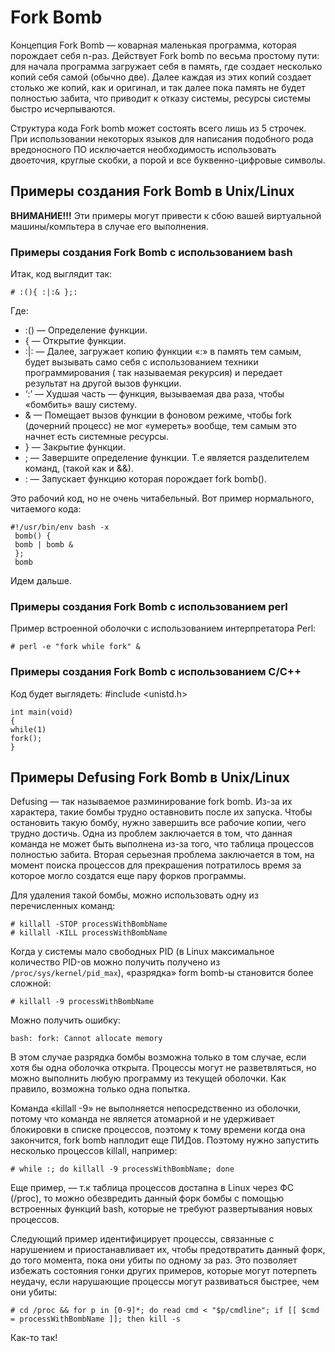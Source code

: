 # Fork Bomb #

Концепция Fork Bomb — коварная маленькая программа, которая порождает себя n-раз. 
Действует Fork bomb по весьма простому пути: для начала программа загружает себя в память, где создает несколько копий себя самой (обычно две). Далее каждая из этих копий создает столько же копий, как и оригинал, и так далее пока память не будет полностью забита, что приводит к отказу системы, ресурсы системы быстро исчерпываются. 

Структура кода Fork bomb может состоять всего лишь из 5 строчек. 
При использовании некоторых языков для написания подобного рода вредоносного ПО исключается необходимость использовать двоеточия, круглые скобки, а порой и все буквенно-цифровые символы.

## Примеры создания  Fork Bomb в Unix/Linux ##
**ВНИМАНИЕ!!!** Эти примеры могут привести к сбою вашей виртуальной машины/компьтера в случае его выполнения.
### Примеры создания  Fork Bomb с использованием bash ###

Итак, код выглядит так:

	# :(){ :|:& };:

Где:
   *	:() — Определение функции.
   *	{  — Открытие функции.
   *	:|: — Далее, загружает копию функции «:» в память тем самым, будет вызывать само себя с использованием техники программирования ( так называемая рекурсия) и передает результат на другой вызов функции.
   *	‘:’ — Худшая часть — функция, вызываемая два раза, чтобы «бомбить» вашу систему.
   *	& — Помещает вызов функции в фоновом режиме, чтобы fork (дочерний процесс) не мог «умереть» вообще, тем самым это начнет есть системные ресурсы.
   *	} — Закрытие функции.
   *	; — Завершите определение функции. Т.е является разделителем команд, (такой как и &&).
   *	: — Запускает функцию которая порождает fork bomb().
	 
Это рабочий код, но не очень читабельный. Вот пример нормального, читаемого кода:
	 
	#!/usr/bin/env bash -x
	 bomb() {
	 bomb | bomb &
	 };
	 bomb
	 
Идем дальше.

### Примеры создания  Fork Bomb с использованием perl ###

Пример встроенной оболочки с использованием интерпретатора Perl:

	# perl -e "fork while fork" &

### Примеры создания  Fork Bomb с использованием C/C++ ###

Код будет выглядеть:
	#include <unistd.h>

	int main(void)
	{
	while(1)
	fork();
	}
	
## Примеры Defusing Fork Bomb в Unix/Linux ##

Defusing — так называемое разминирование fork bomb. Из-за их характера, такие бомбы трудно оставновить после их запуска. Чтобы остановить такую бомбу, нужно  завершить все рабочие копии, чего трудно достичь. Одна из проблем заключается в том, что данная команда не может быть выполнена из-за того, что таблица процессов полностью забита. Вторая серьезная проблема заключается в том,  на момент поиска процессов для прекрашения потратилось время за которое могло создатся еще пару форков программы.

Для удаления такой бомбы, можно использовать одну из перечисленных команд:

	# killall -STOP processWithBombName
	# killall -KILL processWithBombName
	
Когда у системы мало свободных PID (в Linux максимальное количество PID-ов можно получить получено из ``` /proc/sys/kernel/pid_max ```), «разрядка» form bomb-ы становится более сложной:

	# killall -9 processWithBombName

Можно получить ошибку:

	bash: fork: Cannot allocate memory

В этом случае разрядка бомбы возможна только в том случае, если хотя бы одна оболочка открыта. Процессы могут не разветвляться, но можно выполнить любую программу из текущей оболочки. Как правило, возможна только одна попытка.

Команда «killall -9» не выполняется непосредственно из оболочки, потому что команда не является атомарной и не удерживает блокировки в списке процессов, поэтому к тому времени когда она закончится, fork bomb наплодит еще ПИДов. Поэтому нужно запустить несколько процессов killall, например:

	# while :; do killall -9 processWithBombName; done
	
Еще пример, — т.к таблица процессов достапна в Linux через ФС (/proc), то можно обезвредить данный форк бомбы с помощью встроенных функций bash, которые не требуют развертывания новых процессов.

Следующий пример идентифицирует процессы, связанные с нарушением и приостанавливает их, чтобы предотвратить данный форк, до того момента, пока они убиты по одному за раз. Это позволяет избежать состояния гонки других примеров, которые могут потерпеть неудачу, если нарушающие процессы могут развиваться быстрее, чем они убиты:

	# cd /proc && for p in [0-9]*; do read cmd < "$p/cmdline"; if [[ $cmd = processWithBombName ]]; then kill -s 
	
Как-то так!
